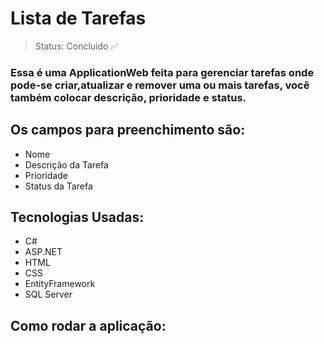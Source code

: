 # Lista de Tarefas

> Status: Concluido ✅

### Essa é uma ApplicationWeb feita para gerenciar tarefas onde pode-se criar,atualizar e remover uma ou mais tarefas, você também colocar descrição, prioridade e status.

## Os campos para preenchimento são:

+ Nome
+ Descrição da Tarefa
+ Prioridade
+ Status da Tarefa

## Tecnologias Usadas:

+ C#
+ ASP.NET
+ HTML
+ CSS
+ EntityFramework
+ SQL Server

## Como rodar a aplicação:

